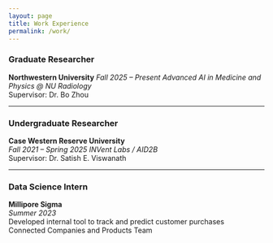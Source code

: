 ```yaml
---
layout: page
title: Work Experience
permalink: /work/
---
```


### Graduate Researcher  
**Northwestern University** 
*Fall 2025 – Present*
*Advanced AI in Medicine and Physics @ NU Radiology*  
Supervisor: Dr. Bo Zhou  

---

### Undergraduate Researcher  
**Case Western Reserve University**  
*Fall 2021 – Spring 2025*
*INVent Labs / AID2B*  
Supervisor: Dr. Satish E. Viswanath  

---

### Data Science Intern  
**Millipore Sigma**  
*Summer 2023*  
Developed internal tool to track and predict customer purchases  
Connected Companies and Products Team
